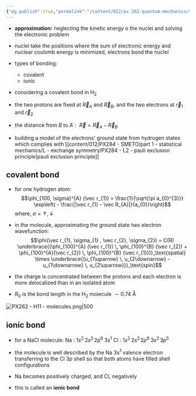 ```yaml
---
{"dg-publish":true,"permalink":"/content/012/px-262-quantum-mechanics/term-2/h-many-particles/px-262-h11-molecules/","noteIcon":"1","created":"2025-01-30T10:30:05.368+00:00","updated":"2025-02-03T11:20:55.899+00:00"}
---
```


- **approximation:** neglecting the kinetic energy o the nuclei and solving the electronic problem
- nuclei take the positions where the sum of electronic energy and nuclear coulomb energy is minimized, electrons bond the nuclei
- types of bonding:
	- covalent
	- ionic

- considering a covalent bond in H$_{2}$
- the two protons are fixed at $\vec R_{A}$ and $\vec R_{B}$, and the two electrons at $\vec r_{1}$ and $\vec r_{2}$
- the distance from $B$ to ${} A: {}$ ${} \vec R = \vec R_{A} - \vec R_B$
- building a model of the electrons' ground state from hydrogen states which complies with [[content/012/PX284 - SMETO/part 1 - statistical mechanics/L - exchange symmetry/PX284 - L2 - pauli exclusion principle\|pauli exclusion principle]]
## covalent bond
- for one hydrogen atom:
$$\phi_{100, \sigma}^{A} (\vec r_{1}) = \frac{1}{\sqrt{\pi a_{0}^{3}}} \exp\left( - \frac{|\vec r_{1} - \vec R_{A}|}{a_{0}}\right)$$
	where, $\sigma = \uparrow , \,\downarrow$

- in the molecule, approximating the ground state two electron wavefunction:
$$\phi(\vec r_{1}, \sigma_{1} , \vec r_{2}, \sigma_{2}) = C(R) \underbrace{(\phi_{100}^{A} (\vec r_{1})  \, \phi_{100}^{B} (\vec r_{2}) + \phi_{100}^{A}(\vec r_{2}) \, \phi_{100}^{B} (\vec r_{1}))}_\text{spatial} \times \underbrace{(u_{1\uparrow} \, u_{2\downarrow} - u_{1\downarrow} \, u_{2\uparrow})}_\text{spin}$$

- the charge is concentrated between the protons and each electron is more delocalized than in an isolated atom
- $R_{0}$ is the bond length in the H$_2$ molecule $\sim 0.74$ Å

![PX262 - H11 - molecules.png|500](/img/user/pics/PX262%20-%20H11%20-%20molecules.png)

## ionic bond
- for a NaCl molecule:
	Na : $1s^{2}\; 2s^{2}\, 2p^{6}\; 3s^{1}$
	Cl : $1s^{2}\; 2s^{2}\, 2p^{6}\; 3s^{2}\, 3p^{5}$

- the molecule is well described by the Na $3s^1$ valence electron transferring to the Cl $3p$ shell so that both atoms have filled shell configurations
- Na becomes positively charged, and Cl, negatively 
- this is called an **ionic bond**
